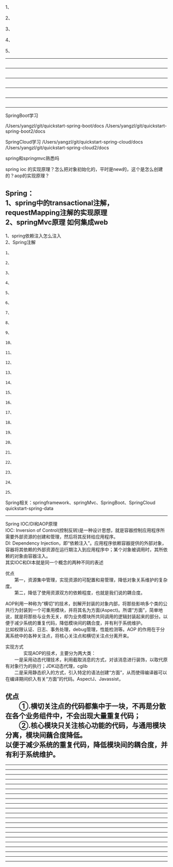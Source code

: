 []()  
  
1、[](#)  

2、[](#)  

3、[](#)  

4、[](#)  

5、[](#)  
  
  
---------------------------------------------------------------------------------------------------------------------  
## 


---------------------------------------------------------------------------------------------------------------------  
## 


---------------------------------------------------------------------------------------------------------------------  
## 


---------------------------------------------------------------------------------------------------------------------  
## 


---------------------------------------------------------------------------------------------------------------------  
## 

---------------------------------------------------------------------------------------------------------------------  


SpringBoot学习

/Users/yangzl/git/quickstart-spring-boot/docs
/Users/yangzl/git/quickstart-spring-boot2/docs


SpringCloud学习
/Users/yangzl/git/quickstart-spring-cloud/docs
/Users/yangzl/git/quickstart-spring-cloud2/docs


spring和springmvc熟悉吗  
  
spring ioc 的实现原理？怎么把对象初始化的，平时是new的，这个是怎么创建的？aop的实现原理？  
  
  
Spring：  
1、spring中的transactional注解，requestMapping注解的实现原理  
2、springMvc原理 如何集成web    
---------------------------------------------------------------------------------------------------------------------  
1、spring依赖注入怎么注入  
2、Spring注解  
```  
1、  
```  
```  
2、  
```  
```  
3、  
```  
```  
4、  
```  
```  
5、  
```  
```  
6、  
```  
```  
7、  
```  
```  
8、  
```  
```  
9、  
```  
```  
10、  
```  
```  
11、  
```  
```  
12、  
```  
```  
13、  
```  
```  
14、  
```  
```  
15、  
```  
```  
16、  
```  
```  
17、  
```  
```  
18、  
```  
```  
19、  
```  
```  
20、  
```  
```  
21、  
```  
```  
22、  
```  
```  
23、  
```  
```  
24、  
```  
```  
25、  
```  
  
  
  
  
  
Spring相关：springframework、springMvc、SpringBoot、SpringCloud  
quickstart-spring-data  
  
  
  
  
---------------------------------------------------------------------------------------------------------------------  
Spring IOC/DI和AOP原理  
IOC: Inversion of Control(控制反转)是一种设计思想，就是容器控制应用程序所需要外部资源的创建和管理，然后将其反转给应用程序。  
DI: Dependency Injection，即“依赖注入”。应用程序依赖容器提供的外部对象，容器将其依赖的外部资源在运行期注入到应用程序中；某个对象被调用时，其所依赖的对象由容器注入。  
其实IOC和DI本就是同一个概念的两种不同的表述  
  
 优点  
　　第一，资源集中管理，实现资源的可配置和易管理，降低对象关系维护的复杂度。  
　　第二，降低了使用资源双方的依赖程度，也就是我们说的耦合度。  
  
AOP利用一种称为“横切”的技术，剖解开封装的对象内部，将那些影响多个类的公共行为封装到一个可重用模块，并将其名为方面(Aspect)。所谓“方面”，简单地说，就是将那些与业务无关，却为业务模块所共同调用的逻辑封装起来的部分。以便于减少系统的重复代码，降低模块间的耦合度，并有利于系统维护。  
比如权限认证、日志、事务处理，debug管理，性能检测等。AOP 的作用在于分离系统中的各种关注点，将核心关注点和横切关注点分离开来。  
  
实现方式  
　　　　实现AOP的技术，主要分为两大类：  
　　一是采用动态代理技术，利用截取消息的方式，对该消息进行装饰，以取代原有对象行为的执行；JDK动态代理，cglib  
　　二是采用静态织入的方式，引入特定的语法创建“方面”，从而使得编译器可以在编译期间织入有关“方面”的代码。AspectJ、Javassist，  
  
优点  
　　①.横切关注点的代码都集中于一块，不再是分散在各个业务组件中，不会出现大量重复代码；  
　　②.核心模块只关注核心功能的代码，与通用模块分离，模块间藕合度降低。  
以便于减少系统的重复代码，降低模块间的耦合度，并有利于系统维护。  
---------------------------------------------------------------------------------------------------------------------  
  
---------------------------------------------------------------------------------------------------------------------  
  
---------------------------------------------------------------------------------------------------------------------  
  
---------------------------------------------------------------------------------------------------------------------  
  
---------------------------------------------------------------------------------------------------------------------  
  
---------------------------------------------------------------------------------------------------------------------  
  
---------------------------------------------------------------------------------------------------------------------  
  
---------------------------------------------------------------------------------------------------------------------  
  
---------------------------------------------------------------------------------------------------------------------  
  
---------------------------------------------------------------------------------------------------------------------  
  
---------------------------------------------------------------------------------------------------------------------  
  
---------------------------------------------------------------------------------------------------------------------  
  
---------------------------------------------------------------------------------------------------------------------  
  
---------------------------------------------------------------------------------------------------------------------  
  
---------------------------------------------------------------------------------------------------------------------  
  
---------------------------------------------------------------------------------------------------------------------  
  
---------------------------------------------------------------------------------------------------------------------  
  
---------------------------------------------------------------------------------------------------------------------  
  
---------------------------------------------------------------------------------------------------------------------  
  
---------------------------------------------------------------------------------------------------------------------  
  
---------------------------------------------------------------------------------------------------------------------  
  
---------------------------------------------------------------------------------------------------------------------  
  
  
  

